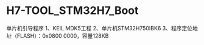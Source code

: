 # H7-TOOL_STM32H7_Boot
单片机引导程序
1、KEIL MDK5工程
2、单片机STM32H750IBK6
3、程序定位地址（FLASH）：0x0800 0000，容量128KB
